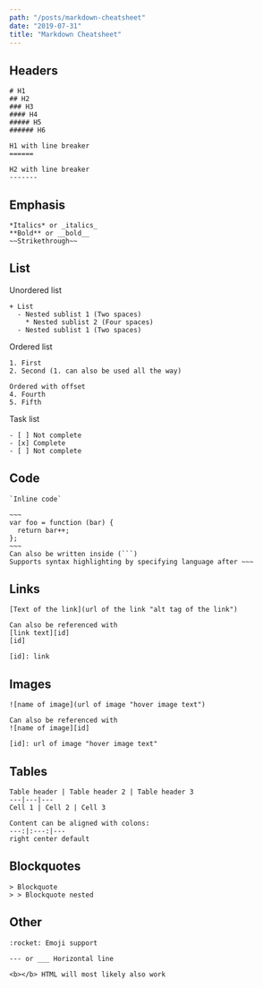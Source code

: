 ```yaml
---
path: "/posts/markdown-cheatsheet"
date: "2019-07-31"
title: "Markdown Cheatsheet"
---
```


Headers
----
~~~
# H1
## H2
### H3
#### H4
##### H5
###### H6

H1 with line breaker
======

H2 with line breaker
-------
~~~

Emphasis
----
~~~
*Italics* or _italics_
**Bold** or __bold__
~~Strikethrough~~
~~~

List
----

Unordered list
~~~
+ List
  - Nested sublist 1 (Two spaces)
    * Nested sublist 2 (Four spaces)
  - Nested sublist 1 (Two spaces)

~~~

Ordered list
~~~
1. First
2. Second (1. can also be used all the way)

Ordered with offset
4. Fourth
5. Fifth
~~~

Task list
~~~
- [ ] Not complete
- [x] Complete
- [ ] Not complete
~~~

Code
-----
``` 
`Inline code`

~~~ 
var foo = function (bar) {
  return bar++;
};
~~~
Can also be written inside (```)
Supports syntax highlighting by specifying language after ~~~

```


Links
-----
~~~
[Text of the link](url of the link "alt tag of the link")

Can also be referenced with
[link text][id]
[id]

[id]: link
~~~

Images
-----
~~~
![name of image](url of image "hover image text")

Can also be referenced with
![name of image][id]

[id]: url of image "hover image text"
~~~

Tables
-----
~~~
Table header | Table header 2 | Table header 3
---|---|---
Cell 1 | Cell 2 | Cell 3

Content can be aligned with colons:
---:|:---:|---
right center default
~~~

Blockquotes
-----
~~~
> Blockquote
> > Blockquote nested
~~~

Other
-----
~~~
:rocket: Emoji support

--- or ___ Horizontal line

<b></b> HTML will most likely also work
~~~
